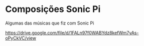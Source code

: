 # Composições Sonic Pi
Algumas das músicas que fiz com Sonic Pi

https://drive.google.com/file/d/1FALn97f0WABYdz8kefWm7yAs-oPyCkVC/view
